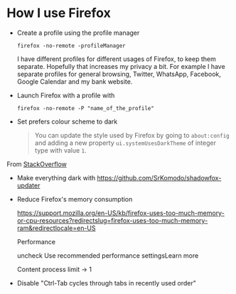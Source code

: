 # How I use Firefox

* Create a profile using the profile manager

  ```
  firefox -no-remote -profileManager
  ```

  I have different profiles for different usages of Firefox, to keep
  them separate. Hopefully that increases my privacy a bit. For
  example I have separate profiles for general browsing, Twitter,
  WhatsApp, Facebook, Google Calendar and my bank website.

* Launch Firefox with a profile with

  ```
  firefox -no-remote -P "name_of_the_profile"
  ```

* Set prefers colour scheme to dark

  > You can update the style used by Firefox by going to `about:config`
  > and adding a new property `ui.systemUsesDarkTheme` of integer type
  > with value `1`.

 From
 [StackOverflow](https://stackoverflow.com/questions/56401662/firefox-how-to-test-prefers-color-scheme/56757527#56757527)

* Make everything dark with <https://github.com/SrKomodo/shadowfox-updater>


* Reduce Firefox's memory consumption

  <https://support.mozilla.org/en-US/kb/firefox-uses-too-much-memory-or-cpu-resources?redirectslug=firefox-uses-too-much-memory-ram&redirectlocale=en-US>

  Performance

  uncheck Use recommended performance settingsLearn more

  Content process limit -> 1

* Disable "Ctrl-Tab cycles through tabs in recently used order"
